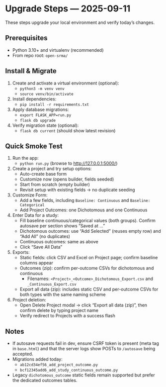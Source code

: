 # Upgrade Steps — 2025-09-11

These steps upgrade your local environment and verify today’s changes.

## Prerequisites
- Python 3.10+ and virtualenv (recommended)
- From repo root: `open-srma/`

## Install & Migrate
1. Create and activate a virtual environment (optional):
   - `python3 -m venv venv`
   - `source venv/bin/activate`
2. Install dependencies:
   - `pip install -r requirements.txt`
3. Apply database migrations:
   - `export FLASK_APP=run.py`
   - `flask db upgrade`
4. Verify migration state (optional):
   - `flask db current` (should show latest revision)

## Quick Smoke Test
1. Run the app:
   - `python run.py` (browse to http://127.0.0.1:5000/)
2. Create a project and try setup options:
   - Auto-create base form
   - Customize now (opens builder, fields seeded)
   - Start from scratch (empty builder)
   - Revisit setup with existing fields → no duplicate seeding
3. Customize Form:
   - Add a few fields, including `Baseline: Continuous` and `Baseline: Categorical`
   - Add Project Outcomes: one Dichotomous and one Continuous
4. Enter Data for a study:
   - Fill baseline continuous/categorical values (both groups). Confirm autosave per section shows “Saved at …”
   - Dichotomous outcomes: use “Add Selected” (reuses empty row) and “Add All” (no duplicates)
   - Continuous outcomes: same as above
   - Click “Save All Data”
5. Exports:
   - Static fields: click CSV and Excel on Project page; confirm baseline columns appear
   - Outcomes (zip): confirm per-outcome CSVs for dichotomous and continuous
     - Filenames: `<Project>_<Outcome>_Dichotomous_Export.csv` and `_Continuous_Export.csv`
   - Export all data (zip): includes static CSV and per-outcome CSVs for both types with the same naming scheme
6. Project deletion:
   - Open Delete Project modal → click “Export all data (zip)”, then confirm delete by typing project name
   - Verify redirect to Projects with a success flash

## Notes
- If autosave requests fail in dev, ensure CSRF token is present (meta tag in `base.html`) and that the server logs show POSTs to `/autosave` being accepted.
- Migrations added today:
  - `ab12cd34ef56_add_project_outcome.py`
  - `bcf12345add6_add_study_continuous_outcome.py`
- Legacy `dichotomous_outcome` static fields remain supported but prefer the dedicated outcomes tables.
